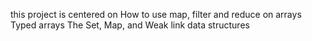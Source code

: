 this project is centered on 
How to use map, filter and reduce on arrays
Typed arrays
The Set, Map, and Weak link data structures